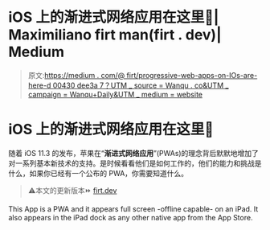 # iOS 上的渐进式网络应用在这里🚀| Maximiliano firt man(firt . dev)| Medium

> 原文:[https://medium . com/@ firt/progressive-web-apps-on-IOs-are-here-d 00430 dee3a 7？UTM _ source = Wanqu . co&UTM _ campaign = Wanqu+Daily&UTM _ medium = website](https://medium.com/@firt/progressive-web-apps-on-ios-are-here-d00430dee3a7?utm_source=wanqu.co&utm_campaign=Wanqu+Daily&utm_medium=website)

# iOS 上的渐进式网络应用在这里🚀

随着 iOS 11.3 的发布，苹果在“**渐进式网络应用**”(PWAs)的理念背后默默地增加了对一系列基本新技术的支持。是时候看看他们是如何工作的，他们的能力和挑战是什么，如果你已经有一个公布的 PWA，你需要知道什么。

> ⚠️本文的更新版本⏩ [firt.dev](https://firt.dev/tags/ios)



This App is a PWA and it appears full screen -offline capable- on an iPad. It also appears in the iPad dock as any other native app from the App Store.

